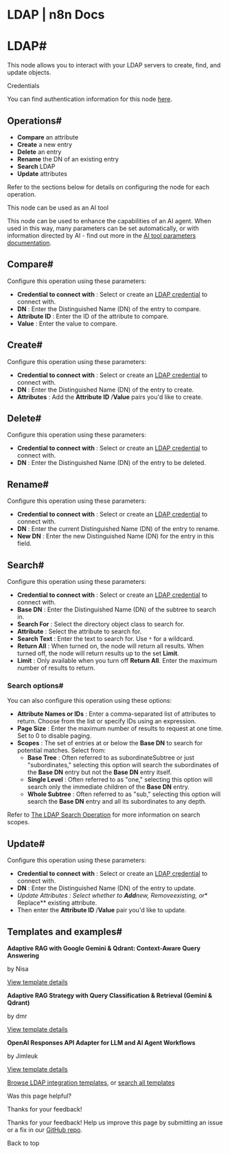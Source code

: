 # LDAP | n8n Docs

[ ](https://github.com/n8n-io/n8n-docs/edit/main/docs/integrations/builtin/core-nodes/n8n-nodes-base.ldap.md "Edit this page")

# LDAP#

This node allows you to interact with your LDAP servers to create, find, and update objects.

Credentials

You can find authentication information for this node [here](../../credentials/ldap/).

## Operations#

  * **Compare** an attribute
  * **Create** a new entry
  * **Delete** an entry
  * **Rename** the DN of an existing entry
  * **Search** LDAP
  * **Update** attributes

Refer to the sections below for details on configuring the node for each operation.

This node can be used as an AI tool

This node can be used to enhance the capabilities of an AI agent. When used in this way, many parameters can be set automatically, or with information directed by AI - find out more in the [AI tool parameters documentation](../../../../advanced-ai/examples/using-the-fromai-function/).

## Compare#

Configure this operation using these parameters:

  * **Credential to connect with** : Select or create an [LDAP credential](../../credentials/ldap/) to connect with.
  * **DN** : Enter the Distinguished Name (DN) of the entry to compare.
  * **Attribute ID** : Enter the ID of the attribute to compare.
  * **Value** : Enter the value to compare.

## Create#

Configure this operation using these parameters:

  * **Credential to connect with** : Select or create an [LDAP credential](../../credentials/ldap/) to connect with.
  * **DN** : Enter the Distinguished Name (DN) of the entry to create.
  * **Attributes** : Add the **Attribute ID** /**Value** pairs you'd like to create.

## Delete#

Configure this operation using these parameters:

  * **Credential to connect with** : Select or create an [LDAP credential](../../credentials/ldap/) to connect with.
  * **DN** : Enter the Distinguished Name (DN) of the entry to be deleted.

## Rename#

Configure this operation using these parameters:

  * **Credential to connect with** : Select or create an [LDAP credential](../../credentials/ldap/) to connect with.
  * **DN** : Enter the current Distinguished Name (DN) of the entry to rename.
  * **New DN** : Enter the new Distinguished Name (DN) for the entry in this field.

## Search#

Configure this operation using these parameters:

  * **Credential to connect with** : Select or create an [LDAP credential](../../credentials/ldap/) to connect with.
  * **Base DN** : Enter the Distinguished Name (DN) of the subtree to search in.
  * **Search For** : Select the directory object class to search for.
  * **Attribute** : Select the attribute to search for.
  * **Search Text** : Enter the text to search for. Use `*` for a wildcard.
  * **Return All** : When turned on, the node will return all results. When turned off, the node will return results up to the set **Limit**.
  * **Limit** : Only available when you turn off **Return All**. Enter the maximum number of results to return.

### Search options#

You can also configure this operation using these options:

  * **Attribute Names or IDs** : Enter a comma-separated list of attributes to return. Choose from the list or specify IDs using an expression.
  * **Page Size** : Enter the maximum number of results to request at one time. Set to 0 to disable paging.
  * **Scopes** : The set of entries at or below the **Base DN** to search for potential matches. Select from:
    * **Base Tree** : Often referred to as subordinateSubtree or just "subordinates," selecting this option will search the subordinates of the **Base DN** entry but not the **Base DN** entry itself.
    * **Single Level** : Often referred to as "one," selecting this option will search only the immediate children of the **Base DN** entry.
    * **Whole Subtree** : Often referred to as "sub," selecting this option will search the **Base DN** entry and all its subordinates to any depth.

Refer to [The LDAP Search Operation](https://ldap.com/the-ldap-search-operation/) for more information on search scopes.

## Update#

Configure this operation using these parameters:

  * **Credential to connect with** : Select or create an [LDAP credential](../../credentials/ldap/) to connect with.
  * **DN** : Enter the Distinguished Name (DN) of the entry to update.
  * **_Update Attributes_ *: Select whether to **Add**new,** Remove**existing, or** Replace** existing attribute.
  * Then enter the **Attribute ID** /**Value** pair you'd like to update.

## Templates and examples#

**Adaptive RAG with Google Gemini & Qdrant: Context-Aware Query Answering**

by Nisa

[View template details](https://n8n.io/workflows/4043-adaptive-rag-with-google-gemini-and-qdrant-context-aware-query-answering/)

**Adaptive RAG Strategy with Query Classification & Retrieval (Gemini & Qdrant)**

by dmr

[View template details](https://n8n.io/workflows/3459-adaptive-rag-strategy-with-query-classification-and-retrieval-gemini-and-qdrant/)

**OpenAI Responses API Adapter for LLM and AI Agent Workflows**

by Jimleuk

[View template details](https://n8n.io/workflows/4218-openai-responses-api-adapter-for-llm-and-ai-agent-workflows/)

[Browse LDAP integration templates](https://n8n.io/integrations/ldap/), or [search all templates](https://n8n.io/workflows/)

Was this page helpful? 

Thanks for your feedback! 

Thanks for your feedback! Help us improve this page by submitting an issue or a fix in our [GitHub repo](https://github.com/n8n-io/n8n-docs). 

Back to top